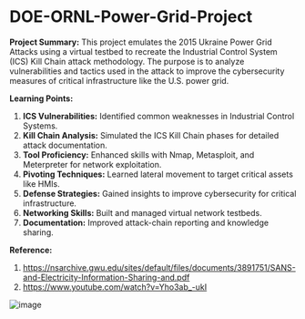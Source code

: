 # DOE-ORNL-Power-Grid-Project
**Project Summary:**
This project emulates the 2015 Ukraine Power Grid Attacks using a virtual testbed to recreate the Industrial Control System (ICS) Kill Chain attack methodology. The purpose is to analyze vulnerabilities and tactics used in the attack to improve the cybersecurity measures of critical infrastructure like the U.S. power grid.

**Learning Points:**
1. **ICS Vulnerabilities:** Identified common weaknesses in Industrial Control Systems.
2. **Kill Chain Analysis:** Simulated the ICS Kill Chain phases for detailed attack documentation.
3. **Tool Proficiency:** Enhanced skills with Nmap, Metasploit, and Meterpreter for network exploitation.
4. **Pivoting Techniques:** Learned lateral movement to target critical assets like HMIs.
5. **Defense Strategies:** Gained insights to improve cybersecurity for critical infrastructure.
6. **Networking Skills:** Built and managed virtual network testbeds.
7. **Documentation:** Improved attack-chain reporting and knowledge sharing.

**Reference:**
1. https://nsarchive.gwu.edu/sites/default/files/documents/3891751/SANS-and-Electricity-Information-Sharing-and.pdf
2. https://www.youtube.com/watch?v=Yho3ab_-ukI

![image](https://github.com/user-attachments/assets/0b3ec4dd-843a-440e-aff6-c55f1fe94cd5)
